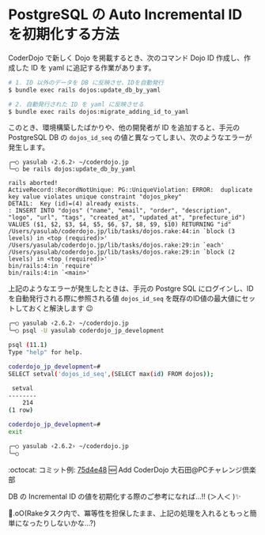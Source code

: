 # PostgreSQL の Auto Incremental ID を初期化する方法

CoderDojo で新しく Dojo を掲載するとき、次のコマンド Dojo ID 作成し、作成した ID を yaml に追記する作業があります。

```bash
# 1. ID 以外のデータを DB に反映させ、IDを自動発行
$ bundle exec rails dojos:update_db_by_yaml

# 2. 自動発行された ID を yaml に反映させる
$ bundle exec rails dojos:migrate_adding_id_to_yaml
```
 
このとき、環境構築したばかりや、他の開発者が ID を追加すると、手元の PostgreSQL DB の `dojos_id_seq` の値と異なってしまい、次のようなエラーが発生します。

```
╭─○ yasulab ‹2.6.2› ~/coderdojo.jp
╰─○ be rails dojos:update_db_by_yaml

rails aborted!
ActiveRecord::RecordNotUnique: PG::UniqueViolation: ERROR:  duplicate key value violates unique constraint "dojos_pkey"
DETAIL:  Key (id)=(4) already exists.
: INSERT INTO "dojos" ("name", "email", "order", "description", "logo", "url", "tags", "created_at", "updated_at", "prefecture_id") VALUES ($1, $2, $3, $4, $5, $6, $7, $8, $9, $10) RETURNING "id"
/Users/yasulab/coderdojo.jp/lib/tasks/dojos.rake:44:in `block (3 levels) in <top (required)>'
/Users/yasulab/coderdojo.jp/lib/tasks/dojos.rake:29:in `each'
/Users/yasulab/coderdojo.jp/lib/tasks/dojos.rake:29:in `block (2 levels) in <top (required)>'
bin/rails:4:in `require'
bin/rails:4:in `<main>'
```

上記のようなエラーが発生したときは、手元の Postgre SQL にログインし、ID を自動発行される際に参照される値 `dojos_id_seq` を既存のID値の最大値にセットしておくと解決します 😉

```bash
╭─○ yasulab ‹2.6.2› ~/coderdojo.jp
╰─○ psql -U yasulab coderdojo_jp_development

psql (11.1)
Type "help" for help.

coderdojo_jp_development=# 
SELECT setval('dojos_id_seq',(SELECT max(id) FROM dojos));

 setval
--------
    214
(1 row)

coderdojo_jp_development=#
exit

╭─○ yasulab ‹2.6.2› ~/coderdojo.jp
╰─○
```

:octocat: コミット例: [75d4e48](https://github.com/coderdojo-japan/coderdojo.jp/commit/75d4e48e44010ec8da6c8c092fa9554913d0f849) :new: Add CoderDojo 大石田@PCチャレンジ倶楽部

DB の Incremental ID の値を初期化する際のご参考になれば...!! (＞人＜ )✨

🤔.oO(Rakeタスク内で、冪等性を担保したまま、上記の処理を入れるともっと簡単になったりしないかな...?)

